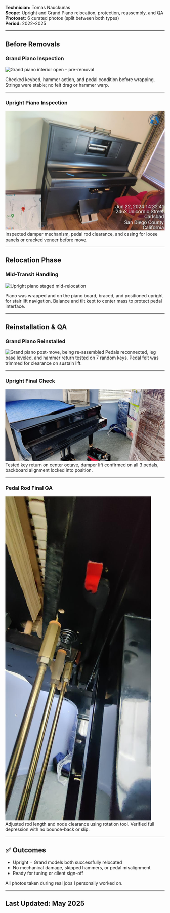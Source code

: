 **Technician:** Tomas Nauckunas  
**Scope:** Upright and Grand Piano relocation, protection, reassembly, and QA  
**Photoset:** 6 curated photos (split between both types)  
**Period:** 2022–2025

---

## Before Removals

### Grand Piano Inspection  
![Grand piano interior open – pre-removal](https://github.com/user-attachments/assets/9c8b90b1-6bb2-4e56-8724-cb49bd5efc30)

Checked keybed, hammer action, and pedal condition before wrapping. Strings were stable; no felt drag or hammer warp.

---

### Upright Piano Inspection  
![Upright piano checked before transport](https://github.com/tnauckunas/field-system-reinstall-log/blob/main/assets/piano_installs/2.%20upright_ready_for_wrap.jpg?raw=true) 
Inspected damper mechanism, pedal rod clearance, and casing for loose panels or cracked veneer before move.

---

## Relocation Phase

### Mid-Transit Handling  
![Upright piano staged mid-relocation](https://github.com/user-attachments/assets/8926d9c2-658b-43c8-a6ef-17d55dd1e976)

Piano was wrapped and on the piano board, braced, and positioned upright for stair lift navigation. Balance and tilt kept to center mass to protect pedal interface.

---

## Reinstallation & QA

### Grand Piano Reinstalled  
![Grand piano post-move, being re-assembled](https://github.com/tnauckunas/field-system-reinstall-log/blob/main/assets/piano_installs/4.%20grand_post_reinstal.jpg?raw=true)
Pedals reconnected, leg base leveled, and hammer return tested on 7 random keys. Pedal felt was trimmed for clearance on sustain lift.

---

### Upright Final Check  
![Upright piano stabilized, pre-tuning](https://github.com/tnauckunas/field-system-reinstall-log/blob/main/assets/piano_installs/5.%20grand_pre_tuning.jpg?raw=true)
Tested key return on center octave, damper lift confirmed on all 3 pedals, backboard alignment locked into position.

---

### Pedal Rod Final QA  
![Close-up of upright pedal rod fitment](https://github.com/tnauckunas/field-system-reinstall-log/blob/main/assets/piano_installs/6.%20Pedal_rod_clearanc.jpg?raw=true)
Adjusted rod length and node clearance using rotation tool. Verified full depression with no bounce-back or slip.

---

## ✅ Outcomes

- Upright + Grand models both successfully relocated  
- No mechanical damage, skipped hammers, or pedal misalignment  
- Ready for tuning or client sign-off

All photos taken during real jobs I personally worked on.

---

## Last Updated: May 2025
